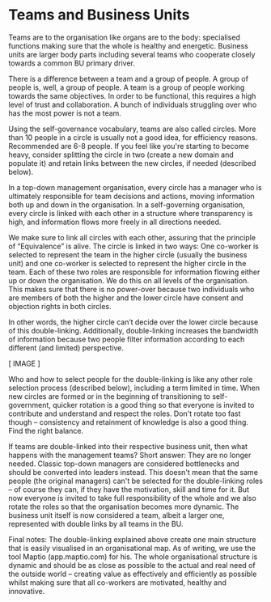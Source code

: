 # Teams and Business Units

Teams are to the organisation like organs are to the body: specialised functions making sure that the whole is healthy and energetic. Business units are larger body parts including several teams who cooperate closely towards a common BU primary driver.

There is a difference between a team and a group of people. A group of people is, well, a group of people. A team is a group of people working towards the same objectives. In order to be functional, this requires a high level of trust and collaboration. A bunch of individuals struggling over who has the most power is not a team.

Using the self-governance vocabulary, teams are also called circles. More than 10 people in a circle is usually not a good idea, for efficiency reasons. Recommended are 6-8 people. If you feel like you're starting to become heavy, consider splitting the circle in two \(create a new domain and populate it\) and retain links between the new circles, if needed \(described below\).

In a top-down management organisation, every circle has a manager who is ultimately responsible for team decisions and actions, moving information both up and down in the organisation. In a self-governing organisation, every circle is linked with each other in a structure where transparency is high, and information flows more freely in all directions needed.

We make sure to link all circles with each other, assuring that the principle of “Equivalence” is alive. The circle is linked in two ways: One co-worker is selected to represent the team in the higher circle \(usually the business unit\) and one co-worker is selected to represent the higher circle in the team. Each of these two roles are responsible for information flowing either up or down the organisation. We do this on all levels of the organisation. This makes sure that there is no power-over because two individuals who are members of both the higher and the lower circle have consent and objection rights in both circles.

In other words, the higher circle can’t decide over the lower circle because of this double-linking. Additionally, double-linking increases the bandwidth of information because two people filter information according to each different \(and limited\) perspective.

\[ IMAGE \]

Who and how to select people for the double-linking is like any other role selection process \(described below\), including a term limited in time. When new circles are formed or in the beginning of transitioning to self-government, quicker rotation is a good thing so that everyone is invited to contribute and understand and respect the roles. Don't rotate too fast though – consistency and retainment of knowledge is also a good thing. Find the right balance.

If teams are double-linked into their respective business unit, then what happens with the management teams? Short answer: They are no longer needed. Classic top-down managers are considered bottlenecks and should be converted into leaders instead. This doesn't mean that the same people \(the original managers\) can't be selected for the double-linking roles – of course they can, if they have the motivation, skill and time for it. But now everyone is invited to take full responsibility of the whole and we also rotate the roles so that the organisation becomes more dynamic. The business unit itself is now considered a team, albeit a larger one, represented with double links by all teams in the BU.

Final notes: The double-linking explained above create one main structure that is easily visualised in an organisational map. As of writing, we use the tool Maptio \(app.maptio.com\) for his. The whole organisational structure is dynamic and should be as close as possible to the actual and real need of the outside world – creating value as effectively and efficiently as possible whilst making sure that all co-workers are motivated, healthy and innovative.

